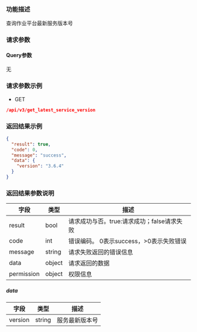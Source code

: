 ### 功能描述

查询作业平台最新服务版本号

### 请求参数

#### Query参数

无

### 请求参数示例

- GET

```json
/api/v3/get_latest_service_version
```

### 返回结果示例

```json
{
  "result": true,
  "code": 0,
  "message": "success",
  "data": {
    "version": "3.6.4"
  }
}
```

### 返回结果参数说明

| 字段         | 类型     | 描述                         |
|------------|--------|----------------------------|
| result     | bool   | 请求成功与否。true:请求成功；false请求失败 |
| code       | int    | 错误编码。 0表示success，>0表示失败错误  |
| message    | string | 请求失败返回的错误信息                |
| data       | object | 请求返回的数据                    |
| permission | object | 权限信息                       |

##### data

| 字段      | 类型     | 描述      |
|---------|--------|---------|
| version | string | 服务最新版本号 |
